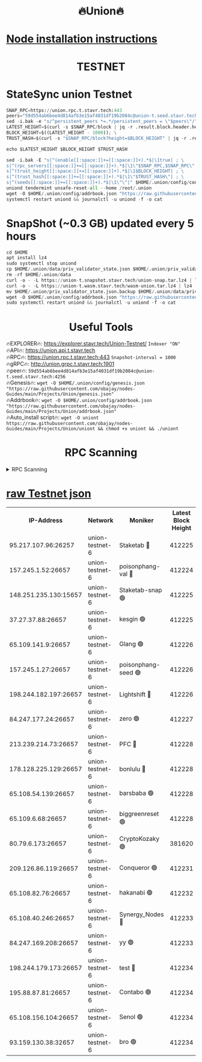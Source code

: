 <h1 align="center"> 🔥Union🔥</h1>

[Node installation instructions](https://github.com/obajay/nodes-Guides/tree/main/Projects/Union)
=

<h1 align="center"> TESTNET</h1>

# StateSync union Testnet
```python
SNAP_RPC=https://union.rpc.t.stavr.tech:443
peers="59d554ab6bee4d814afb3e15af4031df19b2084c@union-t.seed.stavr.tech:4256"
sed -i.bak -e "s/^persistent_peers *=.*/persistent_peers = \"$peers\"/" $HOME/.union/config/config.toml
LATEST_HEIGHT=$(curl -s $SNAP_RPC/block | jq -r .result.block.header.height); \
BLOCK_HEIGHT=$((LATEST_HEIGHT - 1000)); \
TRUST_HASH=$(curl -s "$SNAP_RPC/block?height=$BLOCK_HEIGHT" | jq -r .result.block_id.hash)

echo $LATEST_HEIGHT $BLOCK_HEIGHT $TRUST_HASH

sed -i.bak -E "s|^(enable[[:space:]]+=[[:space:]]+).*$|\1true| ; \
s|^(rpc_servers[[:space:]]+=[[:space:]]+).*$|\1\"$SNAP_RPC,$SNAP_RPC\"| ; \
s|^(trust_height[[:space:]]+=[[:space:]]+).*$|\1$BLOCK_HEIGHT| ; \
s|^(trust_hash[[:space:]]+=[[:space:]]+).*$|\1\"$TRUST_HASH\"| ; \
s|^(seeds[[:space:]]+=[[:space:]]+).*$|\1\"\"|" $HOME/.union/config/config.toml
uniond tendermint unsafe-reset-all --home /root/.union
wget -O $HOME/.union/config/addrbook.json "https://raw.githubusercontent.com/obajay/nodes-Guides/main/Projects/Union/addrbook.json"
systemctl restart uniond && journalctl -u uniond -f -o cat
```
# SnapShot (~0.3 GB) updated every 5 hours
```python
cd $HOME
apt install lz4
sudo systemctl stop uniond
cp $HOME/.union/data/priv_validator_state.json $HOME/.union/priv_validator_state.json.backup
rm -rf $HOME/.union/data
curl -o - -L https://union-t.snapshot.stavr.tech/union-snap.tar.lz4 | lz4 -c -d - | tar -x -C $HOME/.union --strip-components 2
curl -o - -L https://union-t.wasm.stavr.tech/wasm-union.tar.lz4 | lz4 -c -d - | tar -x -C $HOME/.union --strip-components 2
mv $HOME/.union/priv_validator_state.json.backup $HOME/.union/data/priv_validator_state.json
wget -O $HOME/.union/config/addrbook.json "https://raw.githubusercontent.com/obajay/nodes-Guides/main/Projects/Union/addrbook.json"
sudo systemctl restart uniond && journalctl -u uniond -f -o cat
```
 <h1 align="center"> Useful Tools</h1>
 
🔥EXPLORER🔥: https://explorer.stavr.tech/Union-Testnet/        `Indexer "ON"` \
🔥API🔥:      https://union.api.t.stavr.tech \
🔥RPC🔥:      https://union.rpc.t.stavr.tech:443              `Snapshot-interval = 1000` \
🔥gRPC🔥:     http://union.grpc.t.stavr.tech:1901 \
🔥peer🔥:     `59d554ab6bee4d814afb3e15af4031df19b2084c@union-t.seed.stavr.tech:4256` \
🔥Genesis🔥:     `wget -O $HOME/.union/config/genesis.json "https://raw.githubusercontent.com/obajay/nodes-Guides/main/Projects/Union/genesis.json"` \
🔥Addrbook🔥: ```wget -O $HOME/.union/config/addrbook.json "https://raw.githubusercontent.com/obajay/nodes-Guides/main/Projects/Union/addrbook.json"``` \
🔥Auto_install script🔥:  `wget -O uniont https://raw.githubusercontent.com/obajay/nodes-Guides/main/Projects/Union/uniont && chmod +x uniont && ./uniont`

<h1 align="center"> RPC Scanning</h1>

<details>
<summary>RPC Scanning</summary>

<h2 align="center"> We scan nodes in real time every 4 hours. And we provide the final result of RPC endpoints.
We cannot influence the operation of these nodes in any way. </h2>


```python
If Voting Power is higher than 0 --> then the Node is a validator of the network and may be subject to attack and be a potential threat to the chain.
```
```python
We marked such validators with a red symbol
```

</details>

[raw Testnet json](https://rpc-check.uniont.stavr.tech/uniont/rpc-uniont-result.json)
=



<table><tr><th>IP-Address</th><th>Network</th><th>Moniker</th><th>Latest Block Height</th><th>Earliest Block Height</th><th>Catching Up</th><th>Tx Index</th><th>Voting Power</th><th>Scan Time</th></tr><tr><td>95.217.107.96:26257</td><td>union-testnet-6</td><td>Staketab 🔴</td><td>412225</td><td>1</td><td>False</td><td>on</td><td>1000002</td><td>2024-03-12T15:18:32.228142802UTC</td></tr><tr><td>157.245.1.52:26657</td><td>union-testnet-6</td><td>poisonphang-val 🔴</td><td>412224</td><td>1</td><td>False</td><td>on</td><td>1000000</td><td>2024-03-12T15:18:32.834682157UTC</td></tr><tr><td>148.251.235.130:15657</td><td>union-testnet-6</td><td>Staketab-snap 🟢</td><td>412225</td><td>1</td><td>False</td><td>on</td><td>0</td><td>2024-03-12T15:18:33.386521106UTC</td></tr><tr><td>37.27.37.88:26657</td><td>union-testnet-6</td><td>kesgin 🟢</td><td>412225</td><td>1</td><td>False</td><td>on</td><td>0</td><td>2024-03-12T15:18:33.735151842UTC</td></tr><tr><td>65.109.141.9:26657</td><td>union-testnet-6</td><td>Glang 🟢</td><td>412226</td><td>1</td><td>False</td><td>on</td><td>0</td><td>2024-03-12T15:18:38.116553488UTC</td></tr><tr><td>157.245.1.27:26657</td><td>union-testnet-6</td><td>poisonphang-seed 🟢</td><td>412226</td><td>1</td><td>False</td><td>on</td><td>0</td><td>2024-03-12T15:18:38.996052366UTC</td></tr><tr><td>198.244.182.197:26657</td><td>union-testnet-6</td><td>Lightshift 🔴</td><td>412226</td><td>1</td><td>False</td><td>on</td><td>1000000</td><td>2024-03-12T15:18:41.321045969UTC</td></tr><tr><td>84.247.177.24:26657</td><td>union-testnet-6</td><td>zero 🟢</td><td>412227</td><td>1</td><td>False</td><td>on</td><td>0</td><td>2024-03-12T15:18:45.881903138UTC</td></tr><tr><td>213.239.214.73:26657</td><td>union-testnet-6</td><td>PFC 🔴</td><td>412228</td><td>1</td><td>False</td><td>on</td><td>1000001</td><td>2024-03-12T15:18:50.191713711UTC</td></tr><tr><td>178.128.225.129:26657</td><td>union-testnet-6</td><td>bonlulu 🔴</td><td>412228</td><td>1</td><td>False</td><td>on</td><td>1000000</td><td>2024-03-12T15:18:50.827012489UTC</td></tr><tr><td>65.108.54.139:26657</td><td>union-testnet-6</td><td>barsbaba 🟢</td><td>412228</td><td>1</td><td>False</td><td>on</td><td>0</td><td>2024-03-12T15:18:51.150556331UTC</td></tr><tr><td>65.109.6.68:26657</td><td>union-testnet-6</td><td>biggreenreset 🟢</td><td>412228</td><td>1</td><td>False</td><td>on</td><td>0</td><td>2024-03-12T15:18:53.491066791UTC</td></tr><tr><td>80.79.6.173:26657</td><td>union-testnet-6</td><td>CryptoKozaky 🟢</td><td>381620</td><td>1</td><td>False</td><td>on</td><td>0</td><td>2024-03-12T15:18:56.035941538UTC</td></tr><tr><td>209.126.86.119:26657</td><td>union-testnet-6</td><td>Conqueror 🟢</td><td>412231</td><td>1</td><td>False</td><td>on</td><td>0</td><td>2024-03-12T15:19:13.005151631UTC</td></tr><tr><td>65.108.82.76:26657</td><td>union-testnet-6</td><td>hakanabi 🟢</td><td>412232</td><td>1</td><td>False</td><td>on</td><td>0</td><td>2024-03-12T15:19:19.457306117UTC</td></tr><tr><td>65.108.40.246:26657</td><td>union-testnet-6</td><td>Synergy_Nodes 🔴</td><td>412233</td><td>1</td><td>False</td><td>on</td><td>1000001</td><td>2024-03-12T15:19:23.874418819UTC</td></tr><tr><td>84.247.169.208:26657</td><td>union-testnet-6</td><td>yy 🟢</td><td>412233</td><td>1</td><td>False</td><td>on</td><td>0</td><td>2024-03-12T15:19:24.198762480UTC</td></tr><tr><td>198.244.179.173:26657</td><td>union-testnet-6</td><td>test 🔴</td><td>412234</td><td>1</td><td>False</td><td>on</td><td>1000001</td><td>2024-03-12T15:19:26.520640739UTC</td></tr><tr><td>195.88.87.81:26657</td><td>union-testnet-6</td><td>Contabo 🟢</td><td>412234</td><td>1</td><td>False</td><td>on</td><td>0</td><td>2024-03-12T15:19:26.856579941UTC</td></tr><tr><td>65.108.156.104:26657</td><td>union-testnet-6</td><td>Senol 🟢</td><td>412234</td><td>1</td><td>False</td><td>on</td><td>0</td><td>2024-03-12T15:19:27.214716416UTC</td></tr><tr><td>93.159.130.38:32657</td><td>union-testnet-6</td><td>bro 🟢</td><td>412234</td><td>1</td><td>False</td><td>on</td><td>0</td><td>2024-03-12T15:19:27.508382637UTC</td></tr></table>

